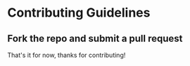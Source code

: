 # Contributing Guidelines

## Fork the repo and submit a pull request

That's it for now, thanks for contributing! 
